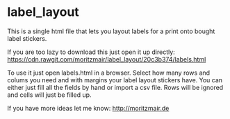 # label_layout
This is a single html file that lets you layout labels for a print onto bought label stickers.

If you are too lazy to download this just open it up directly: https://cdn.rawgit.com/moritzmair/label_layout/20c3b374/labels.html

To use it just open labels.html in a browser. Select how many rows and colums you need and with margins your label layout stickers have.
You can either just fill all the fields by hand or import a csv file. Rows will be ignored and cells will just be filled up.

If you have more ideas let me know: http://moritzmair.de
